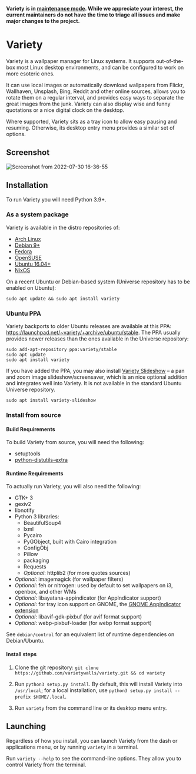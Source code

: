 **Variety is in [maintenance mode](https://github.com/varietywalls/variety/issues/736). While we appreciate your interest, the current maintainers do not have the time to triage all issues and make major changes to the project.**

# Variety

Variety is a wallpaper manager for Linux systems. It supports out-of-the-box most Linux desktop environments, and can be configured to work
on more esoteric ones.

It can use local images or automatically download wallpapers from Flickr, Wallhaven, Unsplash, Bing, Reddit and other online sources,
allows you to rotate them on a regular interval, and provides easy ways to separate the great images from the junk.
Variety can also display wise and funny quotations or a nice digital clock on the desktop.

Where supported, Variety sits as a tray icon to allow easy pausing and resuming.
Otherwise, its desktop entry menu provides a similar set of options.

## Screenshot

![Screenshot from 2022-07-30 16-36-55](https://user-images.githubusercontent.com/1457048/181916884-8a388e15-67dc-45ff-a8e2-e05aac7fca91.png)


## Installation

To run Variety you will need Python 3.9+.

### As a system package

Variety is available in the distro repositories of:

- [Arch Linux](https://archlinux.org/packages/extra/any/variety/)
- [Debian 9+](https://packages.debian.org/search?keywords=variety)
- [Fedora](https://www.rpmfind.net/linux/rpm2html/search.php?query=variety)
- [OpenSUSE](https://software.opensuse.org/package/variety?search_term=variety)
- [Ubuntu 16.04+](https://packages.ubuntu.com/search?keywords=variety)
- [NixOS](https://search.nixos.org/packages?show=variety&type=packages&query=variety)

On a recent Ubuntu or Debian-based system (Universe repository has to be enabled on Ubuntu):
```
sudo apt update && sudo apt install variety
```

### Ubuntu PPA
Variety backports to older Ubuntu releases are available at this PPA: https://launchpad.net/~variety/+archive/ubuntu/stable.
The PPA usually provides newer releases than the ones available in the Universe repository:

```
sudo add-apt-repository ppa:variety/stable
sudo apt update
sudo apt install variety
```

If you have added the PPA, you may also install [Variety Slideshow](https://github.com/peterlevi/variety-slideshow) – a pan and zoom image slideshow/screensaver, which is an nice optional addition and integrates well into Variety. It is not available in the standard Ubuntu Universe repository.

```
sudo apt install variety-slideshow
```

### Install from source

#### Build Requirements

To build Variety from source, you will need the following:

- setuptools
- [python-distutils-extra](https://launchpad.net/python-distutils-extra)

#### Runtime Requirements

To actually run Variety, you will also need the following:

- GTK+ 3
- gexiv2
- libnotify
- Python 3 libraries:
    - BeautifulSoup4
    - lxml
    - Pycairo
    - PyGObject, built with Cairo integration
    - ConfigObj
    - Pillow
    - packaging
    - Requests
    - *Optional*: httplib2 (for more quotes sources)
- *Optional*: imagemagick (for wallpaper filters)
- *Optional*: feh or nitrogen: used by default to set wallpapers on i3, openbox, and other WMs
- *Optional*: libayatana-appindicator (for AppIndicator support)
- *Optional*: for tray icon support on GNOME, the [GNOME AppIndicator extension](https://github.com/ubuntu/gnome-shell-extension-appindicator)
- *Optional*: libavif-gdk-pixbuf (for avif format support)
- *Optional*: webp-pixbuf-loader (for webp format support)

See `debian/control` for an equivalent list of runtime dependencies on Debian/Ubuntu.

#### Install steps

1. Clone the git repository: `git clone https://github.com/varietywalls/variety.git && cd variety`

2. Run `python3 setup.py install`. By default, this will install Variety into `/usr/local`; for a local installation, use `python3 setup.py install --prefix $HOME/.local`.

3. Run `variety` from the command line or its desktop menu entry.

## Launching

Regardless of how you install, you can launch Variety from the dash or applications menu, or by running `variety` in a terminal.

Run `variety --help` to see the command-line options. They allow you to control Variety from the terminal.


